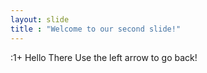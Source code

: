 ```yaml
---
layout: slide
title : "Welcome to our second slide!"
---
```

:1+ Hello There
Use the left arrow to go back!
